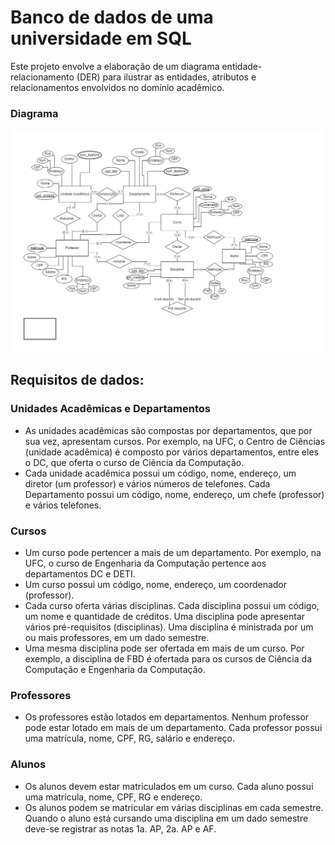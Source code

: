 # Banco de dados de uma universidade em SQL

Este projeto envolve a elaboração de um diagrama entidade-relacionamento (DER) para ilustrar as entidades, atributos e relacionamentos envolvidos no domínio acadêmico.

### Diagrama
![Diagrama Banco de Dados](https://github.com/pvictor1206/Banco-de-dados-de-uma-universidade-em-SQL/blob/main/diagrama_banco_de_dados.jpg)

## Requisitos de dados:

### Unidades Acadêmicas e Departamentos

- As unidades acadêmicas são compostas por departamentos, que por sua vez, apresentam cursos. Por exemplo, na UFC, o Centro de Ciências (unidade acadêmica) é composto por vários departamentos, entre eles o DC, que oferta o curso de Ciência da Computação.
- Cada unidade acadêmica possui um código, nome, endereço, um diretor (um professor) e vários números de telefones. Cada Departamento possui um código, nome, endereço, um chefe (professor) e vários telefones.

### Cursos

- Um curso pode pertencer a mais de um departamento. Por exemplo, na UFC, o curso de Engenharia da Computação pertence aos departamentos DC e DETI.
- Um curso possui um código, nome, endereço, um coordenador (professor).
- Cada curso oferta várias disciplinas. Cada disciplina possui um código, um nome e quantidade de créditos. Uma disciplina pode apresentar vários pré-requisitos (disciplinas). Uma disciplina é ministrada por um ou mais professores, em um dado semestre.
- Uma mesma disciplina pode ser ofertada em mais de um curso. Por exemplo, a disciplina de FBD é ofertada para os cursos de Ciência da Computação e Engenharia da Computação.

### Professores

- Os professores estão lotados em departamentos. Nenhum professor pode estar lotado em mais de um departamento. Cada professor possui uma matrícula, nome, CPF, RG, salário e endereço.

### Alunos

- Os alunos devem estar matriculados em um curso. Cada aluno possui uma matrícula, nome, CPF, RG e endereço.
- Os alunos podem se matricular em várias disciplinas em cada semestre. Quando o aluno está cursando uma disciplina em um dado semestre deve-se registrar as notas 1a. AP, 2a. AP e AF.
